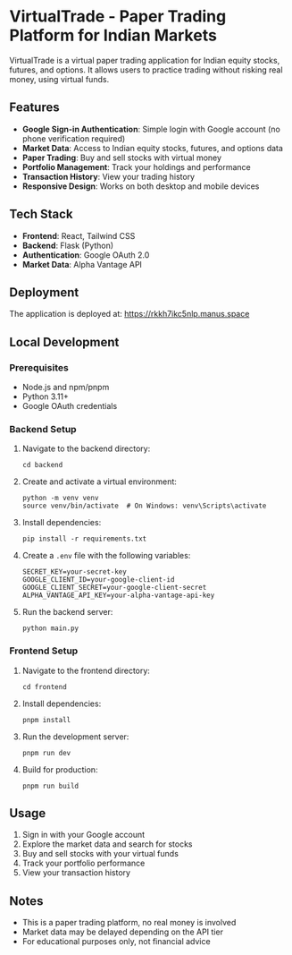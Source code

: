 # VirtualTrade - Paper Trading Platform for Indian Markets

VirtualTrade is a virtual paper trading application for Indian equity stocks, futures, and options. It allows users to practice trading without risking real money, using virtual funds.

## Features

- **Google Sign-in Authentication**: Simple login with Google account (no phone verification required)
- **Market Data**: Access to Indian equity stocks, futures, and options data
- **Paper Trading**: Buy and sell stocks with virtual money
- **Portfolio Management**: Track your holdings and performance
- **Transaction History**: View your trading history
- **Responsive Design**: Works on both desktop and mobile devices

## Tech Stack

- **Frontend**: React, Tailwind CSS
- **Backend**: Flask (Python)
- **Authentication**: Google OAuth 2.0
- **Market Data**: Alpha Vantage API

## Deployment

The application is deployed at: https://rkkh7ikc5nlp.manus.space

## Local Development

### Prerequisites

- Node.js and npm/pnpm
- Python 3.11+
- Google OAuth credentials

### Backend Setup

1. Navigate to the backend directory:
   ```
   cd backend
   ```

2. Create and activate a virtual environment:
   ```
   python -m venv venv
   source venv/bin/activate  # On Windows: venv\Scripts\activate
   ```

3. Install dependencies:
   ```
   pip install -r requirements.txt
   ```

4. Create a `.env` file with the following variables:
   ```
   SECRET_KEY=your-secret-key
   GOOGLE_CLIENT_ID=your-google-client-id
   GOOGLE_CLIENT_SECRET=your-google-client-secret
   ALPHA_VANTAGE_API_KEY=your-alpha-vantage-api-key
   ```

5. Run the backend server:
   ```
   python main.py
   ```

### Frontend Setup

1. Navigate to the frontend directory:
   ```
   cd frontend
   ```

2. Install dependencies:
   ```
   pnpm install
   ```

3. Run the development server:
   ```
   pnpm run dev
   ```

4. Build for production:
   ```
   pnpm run build
   ```

## Usage

1. Sign in with your Google account
2. Explore the market data and search for stocks
3. Buy and sell stocks with your virtual funds
4. Track your portfolio performance
5. View your transaction history

## Notes

- This is a paper trading platform, no real money is involved
- Market data may be delayed depending on the API tier
- For educational purposes only, not financial advice

